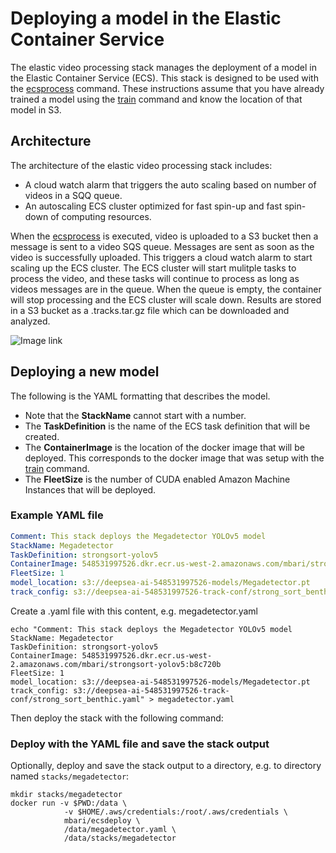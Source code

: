 # Deploying a model in the Elastic Container Service

The elastic video processing stack manages the deployment of a model in the Elastic Container Service (ECS).
This stack is designed to be used with the [ecsprocess](/commands/process) command.
These instructions assume that you have already trained a model using the [train](/commands/train) command
and know the location of that model in S3.

## Architecture

The architecture of the elastic video processing stack includes:

 * A cloud watch alarm that triggers the auto scaling based on number of videos in a SQQ queue.
 * An autoscaling ECS cluster optimized for fast spin-up and fast spin-down of computing resources. 

When the [ecsprocess](/commands/process) is executed, video is uploaded to a S3 bucket then a message is sent to a video
SQS queue. Messages are sent as soon as the video is successfully uploaded. This triggers a cloud watch alarm to 
start scaling up the ECS cluster.  The ECS cluster will start mulitple tasks to process the video, and these tasks 
will continue to process as long as videos messages are in the queue. When the queue is empty, the container will 
stop processing and the ECS cluster will scale down. Results are stored in a S3 bucket as a .tracks.tar.gz file which
can be downloaded and analyzed.

![ Image link ](/imgs/ecs_arch.png)
 
## Deploying a new model

The following is the YAML formatting that describes the model. 

 * Note that the **StackName** cannot start with a number.
 * The **TaskDefinition** is the name of the ECS task definition that will be created.  
 * The **ContainerImage** is the location of the docker image that will be deployed.  This corresponds to the docker image that was setup with the [train](/commands/train) command.
 * The **FleetSize** is the number of CUDA enabled Amazon Machine Instances that will be deployed.

### Example YAML file

```yaml
Comment: This stack deploys the Megadetector YOLOv5 model
StackName: Megadetector
TaskDefinition: strongsort-yolov5
ContainerImage: 548531997526.dkr.ecr.us-west-2.amazonaws.com/mbari/strongsort-yolov5:1.10.0
FleetSize: 1
model_location: s3://deepsea-ai-548531997526-models/Megadetector.pt
track_config: s3://deepsea-ai-548531997526-track-conf/strong_sort_benthic.yaml
```

Create a .yaml file with this content, e.g. megadetector.yaml

```shell
echo "Comment: This stack deploys the Megadetector YOLOv5 model
StackName: Megadetector
TaskDefinition: strongsort-yolov5
ContainerImage: 548531997526.dkr.ecr.us-west-2.amazonaws.com/mbari/strongsort-yolov5:b8c720b
FleetSize: 1
model_location: s3://deepsea-ai-548531997526-models/Megadetector.pt
track_config: s3://deepsea-ai-548531997526-track-conf/strong_sort_benthic.yaml" > megadetector.yaml
```

Then deploy the stack with the following command:
 
### Deploy with the YAML file and save the stack output

Optionally, deploy and save the stack output to a directory, e.g. to directory named `stacks/megadetector`:

```shell
mkdir stacks/megadetector
docker run -v $PWD:/data \
            -v $HOME/.aws/credentials:/root/.aws/credentials \
            mbari/ecsdeploy \
            /data/megadetector.yaml \
            /data/stacks/megadetector
```

